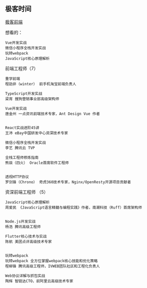 ## 极客时间


[极客前端](https://time.geekbang.org/learning/path-detail/2?code=0AM7GydLwR8TeoJZcFupySnYEloFhj1dhLnNnyDjTQ4%3D)


想看的：
	
	Vue开发实战
	微信小程序全栈开发实战
	玩转webpack
	JavaScript核心原理解析
	


前端工程师（7）


	重学前端
	程劭非（winter） 前手机淘宝前端负责人
	
	TypeScript开发实战
	梁宵 搜狗营销事业部高级架构师
	
	Vue开发实战
	唐金州 一点资讯前端技术专家，Ant Design Vue 作者
	
	
	React实战进阶45讲
	王沛 eBay中国研发中心资深技术专家
	
	微信小程序全栈开发实战
	李艺 腾讯云 TVP
	
	全栈工程师修炼指南
	熊燚（四火） Oracle首席软件工程师
	
	
	透视HTTP协议
	罗剑锋（Chrono） 奇虎360技术专家，Nginx/OpenResty开源项目贡献者

资深前端工程师 （5）

	JavaScript核心原理解析
	周爱民 《JavaScript语言精髓与编程实践》作者，南潮科技（Ruff）首席架构师
	
	
	Node.js开发实战
	杨浩 腾讯高级工程师
		
	Flutter核心技术与实战
	陈航 美团点评高级技术专家
	
	
	玩转webpack
	玩转webpack 全方位掌握webpack核心技能和优化策略
	程柳锋 腾讯高级工程师，IVWEB团队社区和工程化负责人
		
	Web协议详解与抓包实战
	陶辉 智链达CTO，前阿里云高级技术专家
	